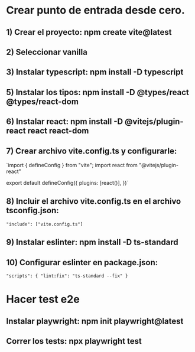 # Crear punto de entrada desde cero.
## 1) Crear el proyecto: npm create vite@latest
## 2) Seleccionar vanilla
## 3) Instalar typescript: npm install -D typescript
## 5) Instalar los tipos: npm install -D @types/react @types/react-dom
## 6) Instalar react: npm install -D @vitejs/plugin-react react react-dom
## 7) Crear archivo vite.config.ts y configurarle:
`import { defineConfig } from "vite";
import react from "@vitejs/plugin-react"

export default defineConfig({
    plugins: [react()],
})`
## 8) Incluir el archivo vite.config.ts en el archivo tsconfig.json:
`"include": ["vite.config.ts"]`
## 9) Instalar eslinter: npm install -D ts-standard
## 10) Configurar eslinter en package.json:
`"scripts": {
    "lint:fix": "ts-standard --fix"
  }`

# Hacer test e2e
## Instalar playwright: npm init playwright@latest
## Correr los tests: npx playwright test